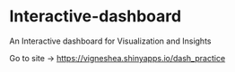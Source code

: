 # Interactive-dashboard
An Interactive dashboard for Visualization and Insights

Go to site -> https://vigneshea.shinyapps.io/dash_practice

